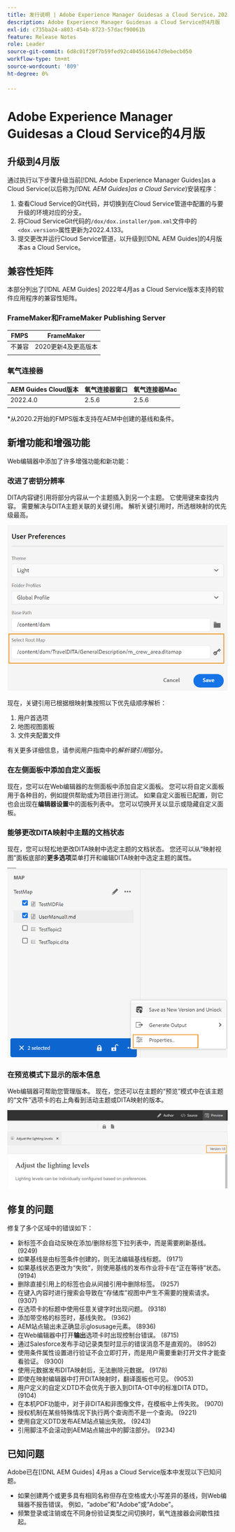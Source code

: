 ```yaml
---
title: 发行说明 | Adobe Experience Manager Guidesas a Cloud Service，2022年4月版
description: Adobe Experience Manager Guidesas a Cloud Service的4月版
exl-id: c735ba24-a803-454b-8723-57dacf90061b
feature: Release Notes
role: Leader
source-git-commit: 6d8c01f20f7b59fed92c404561b647d9ebecb050
workflow-type: tm+mt
source-wordcount: '809'
ht-degree: 0%

---
```


# Adobe Experience Manager Guidesas a Cloud Service的4月版

## 升级到4月版

通过执行以下步骤升级当前[!DNL Adobe Experience Manager Guides]as a Cloud Service(以后称为&#x200B;*[!DNL AEM Guides]as a Cloud Service*)安装程序：
1. 查看Cloud Service的Git代码，并切换到在Cloud Service管道中配置的与要升级的环境对应的分支。
1. 将Cloud ServiceGit代码的`/dox/dox.installer/pom.xml`文件中的`<dox.version>`属性更新为2022.4.133。
1. 提交更改并运行Cloud Service管道，以升级到[!DNL AEM Guides]的4月版本as a Cloud Service。

## 兼容性矩阵

本部分列出了[!DNL AEM Guides] 2022年4月as a Cloud Service版本支持的软件应用程序的兼容性矩阵。

### FrameMaker和FrameMaker Publishing Server

| FMPS | FrameMaker |
| --- | --- |
| 不兼容 | 2020更新4及更高版本 |
| | |


### 氧气连接器

| AEM Guides Cloud版本 | 氧气连接器窗口 | 氧气连接器Mac |
| --- | --- | --- |
| 2022.4.0 | 2.5.6 | 2.5.6 |
|  |  |  |

*从2020.2开始的FMPS版本支持在AEM中创建的基线和条件。

## 新增功能和增强功能

Web编辑器中添加了许多增强功能和新功能：

### 改进了密钥分辨率

DITA内容键引用将部分内容从一个主题插入到另一个主题。 它使用键来查找内容。 需要解决与DITA主题关联的关键引用。 解析关键引用时，所选根映射的优先级最高。

![用户首选项对话框](assets/user-preferences.png)

现在，关键引用已根据根映射集按照以下优先级顺序解析：

1. 用户首选项
1. 地图视图面板
1. 文件夹配置文件

有关更多详细信息，请参阅用户指南中的&#x200B;*解析键引用*&#x200B;部分。

### 在左侧面板中添加自定义面板

现在，您可以在Web编辑器的左侧面板中添加自定义面板。 您可以将自定义面板用于各种目的，例如提供帮助或为项目进行测试。 如果自定义面板已配置，则它也会出现在&#x200B;**编辑器设置**&#x200B;中的面板列表中。 您可以切换开关以显示或隐藏自定义面板。

### 能够更改DITA映射中主题的文档状态

现在，您可以轻松地更改DITA映射中选定主题的文档状态。 您还可以从“映射视图”面板底部的&#x200B;**更多选项**&#x200B;菜单打开和编辑DITA映射中选定主题的属性。

![所选主题属性](assets/map-view-properties.png)

### 在预览模式下显示的版本信息

Web编辑器可帮助您管理版本。 现在，您还可以在主题的“预览”模式中在该主题的“文件”选项卡的右上角看到活动主题或DITA映射的版本。

![预览版本](assets/preview-version.png)

## 修复的问题

修复了多个区域中的错误如下：

* 新标签不会自动反映在添加/删除标签下拉列表中，而是需要刷新基线。 (9249)
* 如果基线是由标签条件创建的，则无法编辑基线标题。 (9171)
* 如果基线状态更改为“失败”，则使用基线的发布作业将卡在“正在等待”状态。 (9194)
* 删除直接引用上的标签也会从间接引用中删除标签。 (9257)
* 在键入内容时进行搜索会导致在“存储库”视图中产生不需要的搜索请求。 (9307)
* 在选项卡的标题中使用任意关键字时出现问题。 (9318)
* 添加带空格的标签时，基线失败。 (9362)
* AEM站点输出未正确显示glosusage元素。 (8936)
* 在Web编辑器中打开&#x200B;**输出**&#x200B;选项卡时出现控制台错误。 (8715)
* 通过Salesforce发布手动记录类型时显示的错误消息不是直观的。 (8952)
* 使用条件属性设置进行验证不会立即打开，而是用户需要重新打开文件才能查看验证。 (9300)
* 使用元数据发布DITA映射后，无法删除元数据。  (9178)
* 即使在映射编辑器中打开DITA映射时，翻译面板也可见。 (9053)
* 用户定义的自定义DTD不会优先于嵌入到DITA-OT中的标准DITA DTD。 (9104)
* 在本机PDF功能中，对于非DITA和非图像文件，在模板中上传失败。 (9070)
* 授权机制在某些特殊情况下执行两个查询而不是一个查询。 (9221)
* 使用自定义DTD发布AEM站点输出失败。 (9243)
* 引用脚注不会滚动到AEM站点输出中的脚注部分。 (9234)

## 已知问题

Adobe已在[!DNL AEM Guides] 4月as a Cloud Service版本中发现以下已知问题。

* 如果创建两个或更多具有相同名称但存在空格或大小写差异的基线，则Web编辑器不报告错误。 例如，“adobe”和“Adobe”或“Adobe”。
* 频繁登录或注销或在不同身份验证类型之间切换时，氧气连接器会间歇性挂起。
